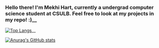 ### Hello there! I'm Mekhi Hart, currently a undergrad computer science student at CSULB. Feel free to look at my projects in my repo! :)__


[![Top Langs](https://github-readme-stats.vercel.app/api/top-langs/?username=mekhihart&layout=compact&show_icons=true&theme=ayu-mirage)](https://github.com/anuraghazra/github-readme-stats)__

[![Anurag's GitHub stats](https://github-readme-stats.vercel.app/api?username=mekhihart&hide=issues,contribs&show_icons=true&theme=ayu-mirage)](https://github.com/anuraghazra/github-readme-stats)

<!--
**MekhiHart/MekhiHart** is a ✨ _special_ ✨ repository because its `README.md` (this file) appears on your GitHub profile.

Here are some ideas to get you started:

- 🔭 I’m currently working on ...
- 🌱 I’m currently learning ...
- 👯 I’m looking to collaborate on ...
- 🤔 I’m looking for help with ...
- 💬 Ask me about ...
- 📫 How to reach me: ...
- 😄 Pronouns: ...
- ⚡ Fun fact: ...
-->
